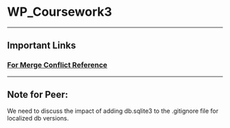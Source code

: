 # WP_Coursework3

---
## Important Links
### [For Merge Conflict Reference](https://www.youtube.com/watch?v=CKAdoAR0ykc&ab_channel=AppleJuiceTeaching)

---
## Note for Peer:

We need to discuss the impact of adding db.sqlite3 to the .gitignore file for localized db versions.
